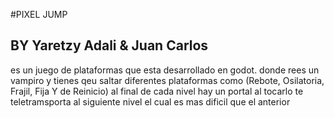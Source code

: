 #PIXEL JUMP

## BY Yaretzy Adali & Juan Carlos
es un juego de plataformas que esta desarrollado en godot. donde rees un vampiro y tienes qeu saltar diferentes plataformas como
(Rebote, Osilatoria, Frajil, Fija Y de Reinicio)  al final de cada nivel hay un portal al tocarlo te teletramsporta al siguiente
nivel el cual es mas dificil que el anterior
